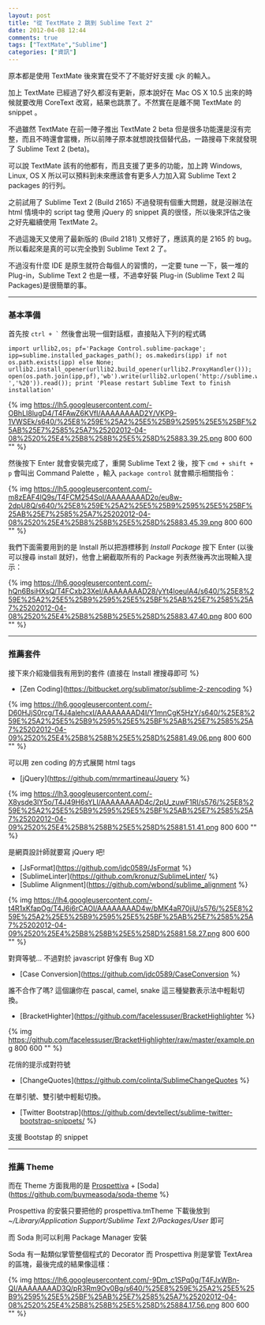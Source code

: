 ```yaml
---
layout: post
title: "從 TextMate 2 跳到 Sublime Text 2"
date: 2012-04-08 12:44
comments: true
tags: ["TextMate","Sublime"]
categories: ["資訊"]
---
```


原本都是使用 TextMate 後來實在受不了不能好好支援 cjk 的輸入。

加上 TextMate 已經過了好久都沒有更新，原本說好在 Mac OS X 10.5 出來的時候就要改用 CoreText 改寫，結果也跳票了。不然實在是離不開 TextMate 的 snippet 。

不過雖然 TextMate 在前一陣子推出 TextMate 2 beta 但是很多功能還是沒有完整，而且不時還會當機，所以前陣子原本就想說找個替代品，一路搜尋下來就發現了 Sublime Text 2 (beta)。

可以說 TextMate 該有的他都有，而且支援了更多的功能，加上跨 Windows, Linux, OS X 所以可以預料到未來應該會有更多人力加入寫 Sublime Text 2 packages 的行列。

<!--more-->

之前試用了 Sublime Text 2 (Build 2165) 不過發現有個重大問題，就是沒辦法在 html 情境中的 script tag 使用 jQuery 的 snippet 真的很怪，所以後來評估之後之好先繼續使用 TextMate 2。

不過這幾天又使用了最新版的 (Build 2181) 又修好了，應該真的是 2165 的 bug。所以看起來是真的可以完全換到 Sublime Text 2 了。

不過沒有什麼 IDE 是原生就符合每個人的習慣的，一定要 tune 一下，裝一堆的 Plug-in，Sublime Text 2 也是一樣，不過幸好裝 Plug-in (Sublime Text 2 叫 Packages)是很簡單的事。

***

### 基本準備

首先按 `` ctrl + ` `` 然後會出現一個對話框，直接貼入下列的程式碼

	import urllib2,os; pf='Package Control.sublime-package'; ipp=sublime.installed_packages_path(); os.makedirs(ipp) if not os.path.exists(ipp) else None; urllib2.install_opener(urllib2.build_opener(urllib2.ProxyHandler())); open(os.path.join(ipp,pf),'wb').write(urllib2.urlopen('http://sublime.wbond.net/'+pf.replace(' ','%20')).read()); print 'Please restart Sublime Text to finish installation'

{% img https://lh5.googleusercontent.com/-OBhLI8lugD4/T4FAwZ6KVfI/AAAAAAAAD2Y/VKP9-1VWSEk/s640/%25E8%259E%25A2%25E5%25B9%2595%25E5%25BF%25AB%25E7%2585%25A7%25202012-04-08%2520%25E4%25B8%258B%25E5%258D%25883.39.25.png 800 600 "" %}

然後按下 Enter 就會安裝完成了，重開 Sublime Text 2 後，按下 `` cmd + shift + p `` 會叫出 Command Palette ，輸入 `` package control `` 就會顯示相關指令：

{% img https://lh5.googleusercontent.com/-m8zEAF4lQ9s/T4FCM254SoI/AAAAAAAAD2o/eu8w-2dpU8Q/s640/%25E8%259E%25A2%25E5%25B9%2595%25E5%25BF%25AB%25E7%2585%25A7%25202012-04-08%2520%25E4%25B8%258B%25E5%258D%25883.45.39.png 800 600 "" %}

我們下面需要用到的是 Install 所以把游標移到 _Install Package_ 按下 Enter (以後可以搜尋 install 就好)，他會上網截取所有的 Package 列表然後再次出現輸入提示：

{% img https://lh6.googleusercontent.com/-hQn6BsiHXsQ/T4FCxb23XeI/AAAAAAAAD28/yYt4loeulA4/s640/%25E8%259E%25A2%25E5%25B9%2595%25E5%25BF%25AB%25E7%2585%25A7%25202012-04-08%2520%25E4%25B8%258B%25E5%258D%25883.47.40.png 800 600 "" %}

***

### 推薦套件

接下來介紹幾個我有用到的套件 (直接在 Install 裡搜尋即可 %}

+ [Zen Coding](https://bitbucket.org/sublimator/sublime-2-zencoding %}

{% img https://lh6.googleusercontent.com/-D60HJjS0rcg/T4J4alehcxI/AAAAAAAAD4I/Y1mnCgK5HzY/s640/%25E8%259E%25A2%25E5%25B9%2595%25E5%25BF%25AB%25E7%2585%25A7%25202012-04-09%2520%25E4%25B8%258B%25E5%258D%25881.49.06.png 800 600 "" %}

可以用 zen coding 的方式展開 html tags

+ [jQuery](https://github.com/mrmartineau/Jquery %}

{% img https://lh3.googleusercontent.com/-X8ysde3lY5o/T4J49H6sYLI/AAAAAAAAD4c/2pU_zuwF1RI/s576/%25E8%259E%25A2%25E5%25B9%2595%25E5%25BF%25AB%25E7%2585%25A7%25202012-04-09%2520%25E4%25B8%258B%25E5%258D%25881.51.41.png 800 600 "" %}

是網頁設計師就要寫 jQuery 吧!

+ [JsFormat](https://github.com/jdc0589/JsFormat %}
+ [SublimeLinter](https://github.com/kronuz/SublimeLinter/ %}
+ [Sublime Alignment](https://github.com/wbond/sublime_alignment %}

{% img https://lh4.googleusercontent.com/-t4R1xKfapOg/T4J6i6rCAOI/AAAAAAAAD4w/bMK4aR70jjU/s576/%25E8%259E%25A2%25E5%25B9%2595%25E5%25BF%25AB%25E7%2585%25A7%25202012-04-09%2520%25E4%25B8%258B%25E5%258D%25881.58.27.png 800 600 "" %}

對齊等號... 不過對於 javascript 好像有 Bug XD

+ [Case Conversion](https://github.com/jdc0589/CaseConversion %}

誰不合作了嗎? 這個讓你在 pascal, camel, snake 這三種變數表示法中輕鬆切換。

+ [BracketHighter](https://github.com/facelessuser/BracketHighlighter %}

{% img https://github.com/facelessuser/BracketHighlighter/raw/master/example.png 800 600 "" %}

花俏的提示成對符號

+ [ChangeQuotes](https://github.com/colinta/SublimeChangeQuotes %}

在單引號、雙引號中輕鬆切換。

+ [Twitter Bootstrap](https://github.com/devtellect/sublime-twitter-bootstrap-snippets/ %}

支援 Bootstap 的 snippet

***

### 推薦 Theme

而在 Theme 方面我用的是 [Prospettiva](https://github.com/mattsanders/Prospettiva-Theme) + [Soda](https://github.com/buymeasoda/soda-theme %}

Prospettiva 的安裝只要把他的 prospettiva.tmTheme 下載後放到 *~/Library/Application Support/Sublime Text 2/Packages/User* 即可

而 Soda 則可以利用 Package Manager 安裝

Soda 有一點類似掌管整個程式的 Decorator 而 Prospettiva 則是掌管 TextArea 的區塊，最後完成的結果像這樣：

{% img https://lh6.googleusercontent.com/-9Dm_c1SPq0g/T4FJxWBn-QI/AAAAAAAAD3Q/pR3Rm9Ov0Bg/s640/%25E8%259E%25A2%25E5%25B9%2595%25E5%25BF%25AB%25E7%2585%25A7%25202012-04-08%2520%25E4%25B8%258B%25E5%258D%25884.17.56.png 800 600 "" %}
